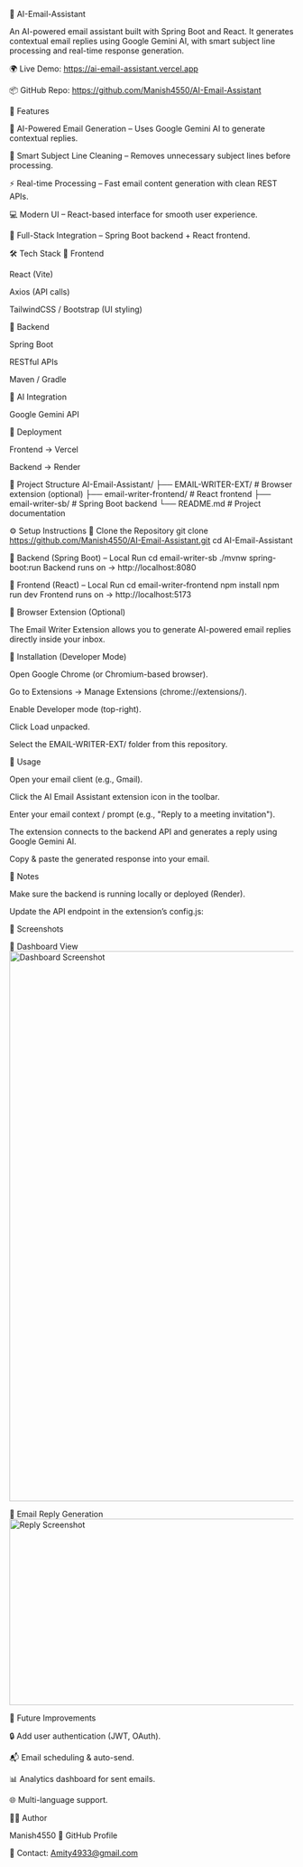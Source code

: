 📧 AI-Email-Assistant

An AI-powered email assistant built with Spring Boot and React.
It generates contextual email replies using Google Gemini AI, with smart subject line processing and real-time response generation.

🌍 Live Demo: https://ai-email-assistant.vercel.app

📦 GitHub Repo: https://github.com/Manish4550/AI-Email-Assistant

🚀 Features

🤖 AI-Powered Email Generation – Uses Google Gemini AI to generate contextual replies.

📝 Smart Subject Line Cleaning – Removes unnecessary subject lines before processing.

⚡ Real-time Processing – Fast email content generation with clean REST APIs.

💻 Modern UI – React-based interface for smooth user experience.

🔗 Full-Stack Integration – Spring Boot backend + React frontend.

🛠️ Tech Stack
🔹 Frontend

React (Vite)

Axios (API calls)

TailwindCSS / Bootstrap (UI styling)

🔹 Backend

Spring Boot

RESTful APIs

Maven / Gradle

🔹 AI Integration

Google Gemini API

🔹 Deployment

Frontend → Vercel

Backend → Render


📂 Project Structure
AI-Email-Assistant/
├── EMAIL-WRITER-EXT/        # Browser extension (optional)
├── email-writer-frontend/   # React frontend
├── email-writer-sb/         # Spring Boot backend
└── README.md                # Project documentation


⚙️ Setup Instructions
🔹 Clone the Repository
git clone https://github.com/Manish4550/AI-Email-Assistant.git
cd AI-Email-Assistant


🔹 Backend (Spring Boot) – Local Run
cd email-writer-sb
./mvnw spring-boot:run
Backend runs on → http://localhost:8080

🔹 Frontend (React) – Local Run
cd email-writer-frontend
npm install
npm run dev
Frontend runs on → http://localhost:5173


🧩 Browser Extension (Optional)

The Email Writer Extension allows you to generate AI-powered email replies directly inside your inbox.

🔹 Installation (Developer Mode)

Open Google Chrome (or Chromium-based browser).

Go to Extensions → Manage Extensions (chrome://extensions/).

Enable Developer mode (top-right).

Click Load unpacked.

Select the EMAIL-WRITER-EXT/ folder from this repository.

🔹 Usage

Open your email client (e.g., Gmail).

Click the AI Email Assistant extension icon in the toolbar.

Enter your email context / prompt (e.g., "Reply to a meeting invitation").

The extension connects to the backend API and generates a reply using Google Gemini AI.

Copy & paste the generated response into your email.

🔹 Notes

Make sure the backend is running locally or deployed (Render).

Update the API endpoint in the extension’s config.js:

📸 Screenshots

🔹 Dashboard View
<img width="1912" height="974" alt="Dashboard Screenshot" src="https://github.com/user-attachments/assets/266a617a-a5b8-4862-a9d2-76928493ff47" />

🔹 Email Reply Generation
<img width="1597" height="330" alt="Reply Screenshot" src="https://github.com/user-attachments/assets/85a0bd4e-6e36-42c6-93be-5e6ae5d490bd" />


📖 Future Improvements

🔒 Add user authentication (JWT, OAuth).

📬 Email scheduling & auto-send.

📊 Analytics dashboard for sent emails.

🌐 Multi-language support.

👨‍💻 Author

Manish4550
🔗 GitHub Profile

📧 Contact: Amity4933@gmail.com
